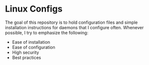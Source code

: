 Linux Configs
=============
The goal of this repository is to hold configuration files and simple installation instructions for daemons that I configure often. Whenever possible, I try to emphasize the following:

  - Ease of installation
  - Ease of configuration
  - High security
  - Best practices
